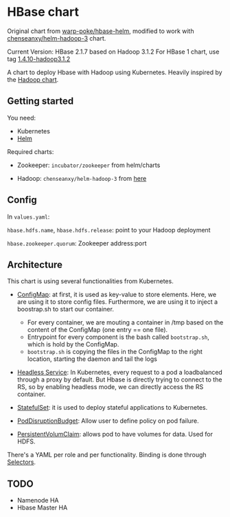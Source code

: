 # HBase chart

Original chart from [warp-poke/hbase-helm](https://github.com/warp-poke/hbase-helm), modified to work with [chenseanxy/helm-hadoop-3](https://github.com/chenseanxy/helm-hadoop-3) chart.

Current Version: HBase 2.1.7 based on Hadoop 3.1.2
For HBase 1 chart, use tag [1.4.10-hadoop3.1.2](https://github.com/chenseanxy/helm-hbase-chart/tree/1.4.10-hadoop3.1.2)

A chart to deploy Hbase with Hadoop using Kubernetes. Heavily inspired by the [Hadoop chart](https://github.com/kubernetes/charts/tree/master/stable/hadoop).

## Getting started

You need:

* Kubernetes
* [Helm](https://helm.sh/)

Required charts: 

 * Zookeeper: `incubator/zookeeper` from helm/charts

 * Hadoop: `chenseanxy/helm-hadoop-3` from [here](https://github.com/chenseanxy/helm-hadoop-3)

## Config

In `values.yaml`:

`hbase.hdfs.name`, `hbase.hdfs.release`: point to your Hadoop deployment

`hbase.zookeeper.quorum`: Zookeeper address:port

## Architecture

This chart is using several functionalities from Kubernetes.

* [ConfigMap](https://kubernetes.io/docs/tasks/configure-pod-container/configure-pod-configmap/): at first, it is used as key-value to store elements. Here, we are using it to store config files. Furthermore, we are using it to inject a boostrap.sh to start our container.

  * For every container, we are mouting a container in /tmp based on the content of the ConfigMap (one entry == one file).
  * Entrypoint for every component is the bash called `bootstrap.sh`, which is hold by the ConfigMap.
  * `bootstrap.sh` is copying the files in the ConfigMap to the right location, starting the daemon and tail the logs

* [Headless Service](https://kubernetes.io/docs/concepts/services-networking/service/#headless-services): In Kubernetes, every request to a pod a loadbalanced through a proxy by default. But Hbase is directly trying to connect to the RS, so by enabling headless mode, we can directly access the RS container.

* [StatefulSet](https://kubernetes.io/docs/concepts/workloads/controllers/statefulset/): it is used to deploy stateful applications to Kubernetes.

* [PodDisruptionBudget](https://kubernetes.io/docs/concepts/workloads/pods/disruptions/): Allow user to define policy on pod failure.

* [PersistentVolumClaim](https://kubernetes.io/docs/concepts/storage/persistent-volumes/): allows pod to have volumes for data. Used for HDFS.

There's a YAML per role and per functionality. Binding is done through [Selectors](https://kubernetes.io/docs/concepts/overview/working-with-objects/labels/).

## TODO

* Namenode HA
* Hbase Master HA